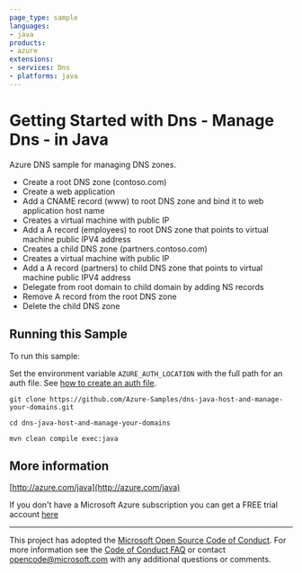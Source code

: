 ```yaml
---
page_type: sample
languages:
- java
products:
- azure
extensions:
- services: Dns
- platforms: java
---
```


# Getting Started with Dns - Manage Dns - in Java #


  Azure DNS sample for managing DNS zones.
   - Create a root DNS zone (contoso.com)
   - Create a web application
   - Add a CNAME record (www) to root DNS zone and bind it to web application host name
   - Creates a virtual machine with public IP
   - Add a A record (employees) to root DNS zone that points to virtual machine public IPV4 address
   - Creates a child DNS zone (partners.contoso.com)
   - Creates a virtual machine with public IP
   - Add a A record (partners) to child DNS zone that points to virtual machine public IPV4 address
   - Delegate from root domain to child domain by adding NS records
   - Remove A record from the root DNS zone
   - Delete the child DNS zone
 

## Running this Sample ##

To run this sample:

Set the environment variable `AZURE_AUTH_LOCATION` with the full path for an auth file. See [how to create an auth file](https://github.com/Azure/azure-libraries-for-java/blob/master/AUTH.md).

    git clone https://github.com/Azure-Samples/dns-java-host-and-manage-your-domains.git

    cd dns-java-host-and-manage-your-domains

    mvn clean compile exec:java

## More information ##

[http://azure.com/java](http://azure.com/java)

If you don't have a Microsoft Azure subscription you can get a FREE trial account [here](http://go.microsoft.com/fwlink/?LinkId=330212)

---

This project has adopted the [Microsoft Open Source Code of Conduct](https://opensource.microsoft.com/codeofconduct/). For more information see the [Code of Conduct FAQ](https://opensource.microsoft.com/codeofconduct/faq/) or contact [opencode@microsoft.com](mailto:opencode@microsoft.com) with any additional questions or comments.